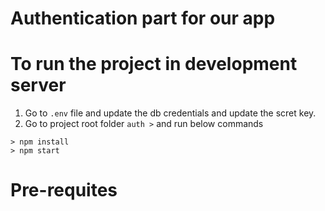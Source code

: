# Authentication part for our app
# To run the project in development server

1. Go to `.env` file and update the db credentials and update the scret key.
2. Go to project root folder `auth >` and run below commands

```
> npm install
> npm start
```

# Pre-requites
